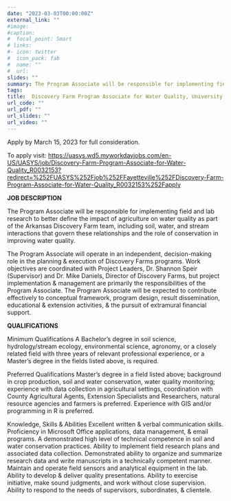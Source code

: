 ```yaml
---
date: "2023-03-03T00:00:00Z"
external_link: ""
#image:
#caption: 
#  focal_point: Smart
# links:
#- icon: twitter
#  icon_pack: fab
#  name: ""
#  url: 
slides: ""
summary: The Program Associate will be responsible for implementing field and lab research to better define the impact of agriculture on water quality as part of the Arkansas Discovery Farm team, including soil, water, and stream interactions that govern these relationships and the role of conservation in improving water quality.
tags:
title:  Discovery Farm Program Associate for Water Quality, University of Arkansas
url_code: ""
url_pdf: ""
url_slides: ""
url_video: ""
---
```


Apply by March 15, 2023 for full consideration. 

To apply visit:
https://uasys.wd5.myworkdayjobs.com/en-US/UASYS/job/Discovery-Farm-Program-Associate-for-Water-Quality_R0032153?redirect=%252FUASYS%252Fjob%252FFayetteville%252FDiscovery-Farm-Program-Associate-for-Water-Quality_R0032153%252Fapply

 

**JOB DESCRIPTION**  

The Program Associate will be responsible for implementing field and lab research to better
define the impact of agriculture on water quality as part of the Arkansas Discovery Farm team,
including soil, water, and stream interactions that govern these relationships and the role of
conservation in improving water quality.

The Program Associate will operate in an independent, decision-making role in the planning &
execution of Discovery Farms programs. Work objectives are coordinated with Project Leaders,
Dr. Shannon Speir (Supervisor) and Dr. Mike Daniels, Director of Discovery Farms, but project
implementation & management are primarily the responsibilities of the Program Associate. The
Program Associate will be expected to contribute effectively to conceptual framework, program
design, result dissemination, educational & extension activities, & the pursuit of extramural
financial support.

 

**QUALIFICATIONS** 

Minimum Qualifications
A Bachelor’s degree in soil science, hydrology/stream ecology, environmental science,
agronomy, or a closely related field with three years of relevant professional experience, or a
Master’s degree in the fields listed above, is required.

Preferred Qualifications
Master’s degree in a field listed above; background in crop production, soil and water
conservation, water quality monitoring; experience with data collection in agricultural settings,
coordination with County Agricultural Agents, Extension Specialists and Researchers, natural
resource agencies and farmers is preferred. Experience with GIS and/or programming in R is
preferred.

Knowledge, Skills & Abilities
Excellent written & verbal communication skills. Proficiency in Microsoft Office applications,
data management, & email programs. A demonstrated high level of technical competence in
soil and water conservation practices. Ability to implement field research plans and associated
data collection. Demonstrated ability to organize and summarize research data and write
manuscripts in a technically competent manner. Maintain and operate field sensors and
analytical equipment in the lab. Ability to develop & deliver quality presentations. Ability to
exercise initiative, make sound judgments, and work without close supervision. Ability to
respond to the needs of supervisors, subordinates, & clientele.